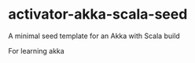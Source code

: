 activator-akka-scala-seed
=========================

A minimal seed template for an Akka with Scala build 

For learning akka
